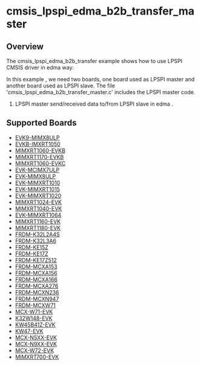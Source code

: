 # cmsis_lpspi_edma_b2b_transfer_master

## Overview
The cmsis_lpspi_edma_b2b_transfer example shows how to use LPSPI CMSIS driver in edma way:

In this example , we need two boards, one board used as LPSPI master and another board used as LPSPI slave.
The file 'cmsis_lpspi_edma_b2b_transfer_master.c' includes the LPSPI master code.

1. LPSPI master send/received data to/from LPSPI slave in edma .

## Supported Boards
- [EVK9-MIMX8ULP](../../../../_boards/evk9mimx8ulp/cmsis_driver_examples/lpspi/edma_b2b_transfer/master/example_board_readme.md)
- [EVKB-IMXRT1050](../../../../_boards/evkbimxrt1050/cmsis_driver_examples/lpspi/edma_b2b_transfer/master/example_board_readme.md)
- [MIMXRT1060-EVKB](../../../../_boards/evkbmimxrt1060/cmsis_driver_examples/lpspi/edma_b2b_transfer/master/example_board_readme.md)
- [MIMXRT1170-EVKB](../../../../_boards/evkbmimxrt1170/cmsis_driver_examples/lpspi/edma_b2b_transfer/master/example_board_readme.md)
- [MIMXRT1060-EVKC](../../../../_boards/evkcmimxrt1060/cmsis_driver_examples/lpspi/edma_b2b_transfer/master/example_board_readme.md)
- [EVK-MCIMX7ULP](../../../../_boards/evkmcimx7ulp/cmsis_driver_examples/lpspi/edma_b2b_transfer/master/example_board_readme.md)
- [EVK-MIMX8ULP](../../../../_boards/evkmimx8ulp/cmsis_driver_examples/lpspi/edma_b2b_transfer/master/example_board_readme.md)
- [EVK-MIMXRT1010](../../../../_boards/evkmimxrt1010/cmsis_driver_examples/lpspi/edma_b2b_transfer/master/example_board_readme.md)
- [EVK-MIMXRT1015](../../../../_boards/evkmimxrt1015/cmsis_driver_examples/lpspi/edma_b2b_transfer/master/example_board_readme.md)
- [EVK-MIMXRT1020](../../../../_boards/evkmimxrt1020/cmsis_driver_examples/lpspi/edma_b2b_transfer/master/example_board_readme.md)
- [MIMXRT1024-EVK](../../../../_boards/evkmimxrt1024/cmsis_driver_examples/lpspi/edma_b2b_transfer/master/example_board_readme.md)
- [MIMXRT1040-EVK](../../../../_boards/evkmimxrt1040/cmsis_driver_examples/lpspi/edma_b2b_transfer/master/example_board_readme.md)
- [EVK-MIMXRT1064](../../../../_boards/evkmimxrt1064/cmsis_driver_examples/lpspi/edma_b2b_transfer/master/example_board_readme.md)
- [MIMXRT1160-EVK](../../../../_boards/evkmimxrt1160/cmsis_driver_examples/lpspi/edma_b2b_transfer/master/example_board_readme.md)
- [MIMXRT1180-EVK](../../../../_boards/evkmimxrt1180/cmsis_driver_examples/lpspi/edma_b2b_transfer/master/example_board_readme.md)
- [FRDM-K32L2A4S](../../../../_boards/frdmk32l2a4s/cmsis_driver_examples/lpspi/edma_b2b_transfer/master/example_board_readme.md)
- [FRDM-K32L3A6](../../../../_boards/frdmk32l3a6/cmsis_driver_examples/lpspi/edma_b2b_transfer/master/example_board_readme.md)
- [FRDM-KE15Z](../../../../_boards/frdmke15z/cmsis_driver_examples/lpspi/edma_b2b_transfer/master/example_board_readme.md)
- [FRDM-KE17Z](../../../../_boards/frdmke17z/cmsis_driver_examples/lpspi/edma_b2b_transfer/master/example_board_readme.md)
- [FRDM-KE17Z512](../../../../_boards/frdmke17z512/cmsis_driver_examples/lpspi/edma_b2b_transfer/master/example_board_readme.md)
- [FRDM-MCXA153](../../../../_boards/frdmmcxa153/cmsis_driver_examples/lpspi/edma_b2b_transfer/master/example_board_readme.md)
- [FRDM-MCXA156](../../../../_boards/frdmmcxa156/cmsis_driver_examples/lpspi/edma_b2b_transfer/master/example_board_readme.md)
- [FRDM-MCXA166](../../../../_boards/frdmmcxa166/cmsis_driver_examples/lpspi/edma_b2b_transfer/master/example_board_readme.md)
- [FRDM-MCXA276](../../../../_boards/frdmmcxa276/cmsis_driver_examples/lpspi/edma_b2b_transfer/master/example_board_readme.md)
- [FRDM-MCXN236](../../../../_boards/frdmmcxn236/cmsis_driver_examples/lpspi/edma_b2b_transfer/master/example_board_readme.md)
- [FRDM-MCXN947](../../../../_boards/frdmmcxn947/cmsis_driver_examples/lpspi/edma_b2b_transfer/master/example_board_readme.md)
- [FRDM-MCXW71](../../../../_boards/frdmmcxw71/cmsis_driver_examples/lpspi/edma_b2b_transfer/master/example_board_readme.md)
- [MCX-W71-EVK](../../../../_boards/mcxw71evk/cmsis_driver_examples/lpspi/edma_b2b_transfer/master/example_board_readme.md)
- [K32W148-EVK](../../../../_boards/k32w148evk/cmsis_driver_examples/lpspi/edma_b2b_transfer/master/example_board_readme.md)
- [KW45B41Z-EVK](../../../../_boards/kw45b41zevk/cmsis_driver_examples/lpspi/edma_b2b_transfer/master/example_board_readme.md)
- [KW47-EVK](../../../../_boards/kw47evk/cmsis_driver_examples/lpspi/edma_b2b_transfer/master/example_board_readme.md)
- [MCX-N5XX-EVK](../../../../_boards/mcxn5xxevk/cmsis_driver_examples/lpspi/edma_b2b_transfer/master/example_board_readme.md)
- [MCX-N9XX-EVK](../../../../_boards/mcxn9xxevk/cmsis_driver_examples/lpspi/edma_b2b_transfer/master/example_board_readme.md)
- [MCX-W72-EVK](../../../../_boards/mcxw72evk/cmsis_driver_examples/lpspi/edma_b2b_transfer/master/example_board_readme.md)
- [MIMXRT700-EVK](../../../../_boards/mimxrt700evk/cmsis_driver_examples/lpspi/edma_b2b_transfer/master/example_board_readme.md)
